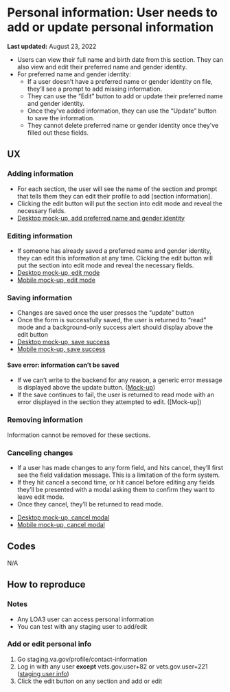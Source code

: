 # Personal information: User needs to add or update personal information
**Last updated:** August 23, 2022

- Users can view their full name and birth date from this section. They can also view and edit their preferred name and gender identity.
- For preferred name and gender identity:
  - If a user doesn’t have a preferred name or gender identity on file, they’ll see a prompt to add missing information.
  - They can use the “Edit” button to add or update their preferred name and gender identity.
  - Once they’ve added information, they can use the “Update” button to save the information.
  - They cannot delete preferred name or gender identity once they've filled out these fields.

## UX
### Adding information
- For each section, the user will see the name of the section and prompt that tells them they can edit their profile to add [section information].
- Clicking the edit button will put the section into edit mode and reveal the necessary fields.
- [Desktop mock-up, add preferred name and gender identity](https://www.sketch.com/s/ba254d92-3c3d-4eba-825d-d7f5bda35565/a/dlVxdm3)

### Editing information
- If someone has already saved a preferred name and gender identity, they can edit this information at any time. Clicking the edit button will put the section into edit mode and reveal the necessary fields.
- [Desktop mock-up, edit mode](https://www.sketch.com/s/ba254d92-3c3d-4eba-825d-d7f5bda35565/a/ZODxpjY)
- [Mobile mock-up, edit mode](https://www.sketch.com/s/ba254d92-3c3d-4eba-825d-d7f5bda35565/a/v8A23d4)

### Saving information
- Changes are saved once the user presses the “update” button
- Once the form is successfully saved, the user is returned to “read” mode and a background-only success alert should display above the edit button
- [Desktop mock-up, save success](https://www.sketch.com/s/ba254d92-3c3d-4eba-825d-d7f5bda35565/a/dlx9pv3)
- [Mobile mock-up, save success](https://www.sketch.com/s/ba254d92-3c3d-4eba-825d-d7f5bda35565/a/OmMGzGv)

#### Save error: information can’t be saved
* If we can’t write to the backend for any reason, a generic error message is displayed above the update button. ([Mock-up](https://www.sketch.com/s/ba254d92-3c3d-4eba-825d-d7f5bda35565/a/jgx5LD9))
* If the save continues to fail, the user is returned to read mode with an error displayed in the section they attempted to edit. ([Mock-up])

### Removing information
Information cannot be removed for these sections.

### Canceling changes
* If a user has made changes to any form field, and hits cancel, they’ll first see the field validation message. This is a limitation of the form system.
* If they hit cancel a second time, or hit cancel before editing any fields they’ll be presented with a modal asking them to confirm they want to leave edit mode.
* Once they cancel, they’ll be returned to read mode.
- [Desktop mock-up, cancel modal](https://www.sketch.com/s/ba254d92-3c3d-4eba-825d-d7f5bda35565/a/v8A2rMe)
- [Mobile mock-up, cancel modal](https://www.sketch.com/s/ba254d92-3c3d-4eba-825d-d7f5bda35565/a/4aqKPQD)

## Codes
N/A

## How to reproduce

### Notes
- Any LOA3 user can access personal information
- You can test with any staging user to add/edit

### Add or edit personal info
1. Go staging.va.gov/profile/contact-information
2. Log in with any user **except** vets.gov.user+82 or vets.gov.user+221 ([staging user info](https://github.com/department-of-veterans-affairs/va.gov-team-sensitive/blob/master/Administrative/vagov-users/mvi-staging-users.csv))
3. Click the edit button on any section and add or edit
